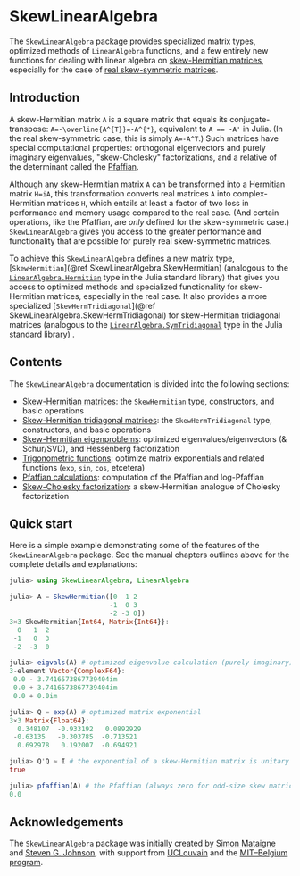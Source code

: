 # SkewLinearAlgebra

The `SkewLinearAlgebra` package provides specialized matrix types, optimized methods of `LinearAlgebra` functions, and a few entirely new functions for dealing with linear algebra on [skew-Hermitian matrices](https://en.wikipedia.org/wiki/Skew-Hermitian_matrix), especially for the case of [real skew-symmetric matrices](https://en.wikipedia.org/wiki/Skew-symmetric_matrix).

## Introduction

A skew-Hermitian matrix ``A`` is a square matrix that equals its conjugate-transpose: ``A=-\overline{A^{T}}=-A^{*}``, equivalent to `A == -A'` in Julia.  (In the real skew-symmetric case, this is simply ``A=-A^T``.)   Such matrices have special computational properties: orthogonal eigenvectors and purely imaginary eigenvalues, "skew-Cholesky" factorizations, and a relative of the determinant called the [Pfaffian](https://en.wikipedia.org/wiki/Pfaffian).

Although any skew-Hermitian matrix ``A`` can be transformed into a Hermitian matrix ``H=iA``, this transformation converts real matrices ``A`` into complex-Hermitian matrices ``H``, which entails at least a factor of two loss in performance and memory usage compared to the real case.   (And certain operations, like the Pfaffian, are *only* defined for the skew-symmetric case.)  `SkewLinearAlgebra` gives you access to the greater performance and functionality that are possible for purely real skew-symmetric matrices.

To achieve this `SkewLinearAlgebra` defines a new matrix type, [`SkewHermitian`](@ref SkewLinearAlgebra.SkewHermitian) (analogous to the [`LinearAlgebra.Hermitian`](https://docs.julialang.org/en/v1/stdlib/LinearAlgebra/#LinearAlgebra.Hermitian) type in the Julia standard library) that gives you access to optimized methods and specialized functionality for skew-Hermitian matrices, especially in the real case.  It also provides a more specialized [`SkewHermTridiagonal`](@ref SkewLinearAlgebra.SkewHermTridiagonal) for skew-Hermitian tridiagonal matrices (analogous to the [`LinearAlgebra.SymTridiagonal`](https://docs.julialang.org/en/v1/stdlib/LinearAlgebra/#LinearAlgebra.SymTridiagonal) type in the Julia standard library) .

## Contents

The `SkewLinearAlgebra` documentation is divided into the following sections:

* [Skew-Hermitian matrices](@ref): the `SkewHermitian` type, constructors, and basic operations
* [Skew-Hermitian tridiagonal matrices](@ref): the `SkewHermTridiagonal` type, constructors, and basic operations
* [Skew-Hermitian eigenproblems](@ref): optimized eigenvalues/eigenvectors (& Schur/SVD), and Hessenberg factorization
* [Trigonometric functions](@ref): optimize matrix exponentials and related functions (`exp`, `sin`, `cos`, etcetera)
* [Pfaffian calculations](@ref): computation of the Pfaffian and log-Pfaffian
* [Skew-Cholesky factorization](@ref): a skew-Hermitian analogue of Cholesky factorization

## Quick start

Here is a simple example demonstrating some of the features of the `SkewLinearAlgebra` package.   See the manual chapters outlines above for the complete details and explanations:
```jl
julia> using SkewLinearAlgebra, LinearAlgebra

julia> A = SkewHermitian([0  1 2
                         -1  0 3
                         -2 -3 0])
3×3 SkewHermitian{Int64, Matrix{Int64}}:
  0   1  2
 -1   0  3
 -2  -3  0

julia> eigvals(A) # optimized eigenvalue calculation (purely imaginary)
3-element Vector{ComplexF64}:
 0.0 - 3.7416573867739404im
 0.0 + 3.7416573867739404im
 0.0 + 0.0im

julia> Q = exp(A) # optimized matrix exponential
3×3 Matrix{Float64}:
  0.348107  -0.933192   0.0892929
 -0.63135   -0.303785  -0.713521
  0.692978   0.192007  -0.694921

julia> Q'Q ≈ I # the exponential of a skew-Hermitian matrix is unitary
true

julia> pfaffian(A) # the Pfaffian (always zero for odd-size skew matrices)
0.0
```

## Acknowledgements

The `SkewLinearAlgebra` package was initially created by [Simon Mataigne](https://github.com/smataigne) and [Steven G. Johnson](https://math.mit.edu/~stevenj/), with support from [UCLouvain](https://uclouvain.be/) and the [MIT–Belgium program](https://misti.mit.edu/mit-belgium).
